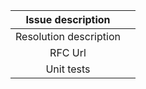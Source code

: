 

| Issue description |    |
|  :-----:  | :-----: |
| Resolution description |     |
| RFC Url |     |
| Unit tests |     |
